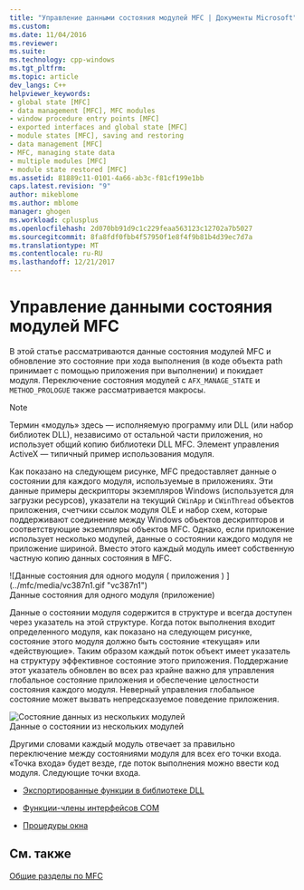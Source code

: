 ```yaml
---
title: "Управление данными состояния модулей MFC | Документы Microsoft"
ms.custom: 
ms.date: 11/04/2016
ms.reviewer: 
ms.suite: 
ms.technology: cpp-windows
ms.tgt_pltfrm: 
ms.topic: article
dev_langs: C++
helpviewer_keywords:
- global state [MFC]
- data management [MFC], MFC modules
- window procedure entry points [MFC]
- exported interfaces and global state [MFC]
- module states [MFC], saving and restoring
- data management [MFC]
- MFC, managing state data
- multiple modules [MFC]
- module state restored [MFC]
ms.assetid: 81889c11-0101-4a66-ab3c-f81cf199e1bb
caps.latest.revision: "9"
author: mikeblome
ms.author: mblome
manager: ghogen
ms.workload: cplusplus
ms.openlocfilehash: 2d070bb91d9c1c229feaa563123c12702a7b5027
ms.sourcegitcommit: 8fa8fdf0fbb4f57950f1e8f4f9b81b4d39ec7d7a
ms.translationtype: MT
ms.contentlocale: ru-RU
ms.lasthandoff: 12/21/2017
---
```

# <a name="managing-the-state-data-of-mfc-modules"></a>Управление данными состояния модулей MFC
В этой статье рассматриваются данные состояния модулей MFC и обновление это состояние при хода выполнения (в коде объекта path принимает с помощью приложения при выполнении) и покидает модуля. Переключение состояния модулей с `AFX_MANAGE_STATE` и `METHOD_PROLOGUE` также рассматривается макросы.  
  
> [!NOTE]
>  Термин «модуль» здесь — исполняемую программу или DLL (или набор библиотек DLL), независимо от остальной части приложения, но использует общий копию библиотеки DLL MFC. Элемент управления ActiveX — типичный пример использования модуля.  
  
 Как показано на следующем рисунке, MFC предоставляет данные о состоянии для каждого модуля, используемые в приложениях. Эти данные примеры дескрипторы экземпляров Windows (используется для загрузки ресурсов), указатели на текущий `CWinApp` и `CWinThread` объектов приложения, счетчики ссылок модуля OLE и набор схем, которые поддерживают соединение между Windows объектов дескрипторов и соответствующие экземпляры объектов MFC. Однако, если приложение использует несколько модулей, данные о состоянии каждого модуля не приложение шириной. Вместо этого каждый модуль имеет собственную частную копию данных состояния в MFC.  
  
 ![Данные состояния для одного модуля &#40; приложения &#41; ] (../mfc/media/vc387n1.gif "vc387n1")  
Данные состояния для одного модуля (приложение)  
  
 Данные о состоянии модуля содержится в структуре и всегда доступен через указатель на этой структуре. Когда поток выполнения входит определенного модуля, как показано на следующем рисунке, состояние этого модуля должно быть состояние «текущая» или «действующие». Таким образом каждый поток объект имеет указатель на структуру эффективное состояние этого приложения. Поддержание этот указатель обновлен во всех раз крайне важно для управления глобальное состояние приложения и обеспечение целостности состояния каждого модуля. Неверный управления глобальное состояние может вызвать непредсказуемое поведение приложения.  
  
 ![Состояние данных из нескольких модулей](../mfc/media/vc387n2.gif "vc387n2")  
Данные о состоянии из нескольких модулей  
  
 Другими словами каждый модуль отвечает за правильно переключение между состояниями модуля для всех его точки входа. «Точка входа» будет везде, где поток выполнения можно ввести код модуля. Следующие точки входа.  
  
-   [Экспортированные функции в библиотеке DLL](../mfc/exported-dll-function-entry-points.md)  
  
-   [Функции-члены интерфейсов COM](../mfc/com-interface-entry-points.md)  
  
-   [Процедуры окна](../mfc/window-procedure-entry-points.md)  
  
## <a name="see-also"></a>См. также  
 [Общие разделы по MFC](../mfc/general-mfc-topics.md)

